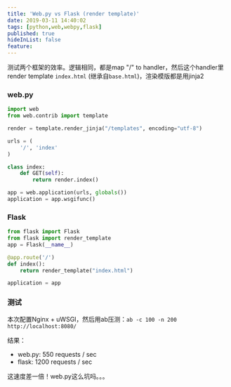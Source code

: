 ```yaml
---
title: 'Web.py vs Flask (render template)'
date: 2019-03-11 14:40:02
tags: [python,web,webpy,flask]
published: true
hideInList: false
feature: 
---
```

测试两个框架的效率。逻辑相同，都是map "/" to handler，然后这个handler里render template `index.html` (继承自`base.html`)，渲染模版都是用jinja2
<!-- more -->


### web.py

```python
import web
from web.contrib import template

render = template.render_jinja("/templates", encoding="utf-8")

urls = (
    '/', 'index'
)

class index:
    def GET(self):
        return render.index()

app = web.application(urls, globals())
application = app.wsgifunc()
```

### Flask

```python
from flask import Flask
from flask import render_template
app = Flask(__name__)

@app.route('/')
def index():
    return render_template("index.html")

application = app
```

### 测试

本次配置Nginx + uWSGI，然后用ab压测：`ab -c 100 -n 200 http://localhost:8080/`

结果：

* web.py: 550 requests / sec
* flask: 1200 requests / sec

这速度差一倍！web.py这么坑吗。。。
